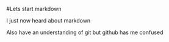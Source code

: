 #Lets start markdown

I just now heard about markdown

Also have an understanding of git but github has me confused

